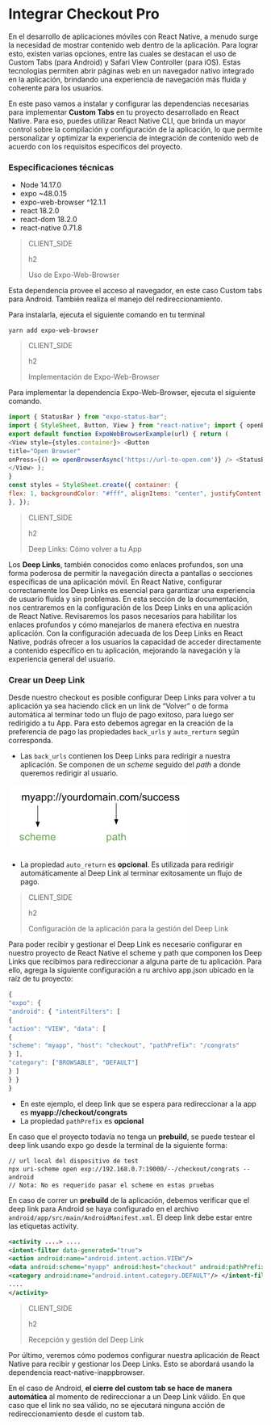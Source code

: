 # Integrar Checkout Pro 

En el desarrollo de aplicaciones móviles con React Native, a menudo surge la necesidad de mostrar contenido web dentro de la aplicación. Para lograr esto, existen varias opciones, entre las cuales se destacan el uso de Custom Tabs (para Android) y Safari View Controller (para iOS). Estas tecnologías permiten abrir páginas web en un navegador nativo integrado en la aplicación, brindando una experiencia de navegación más fluida y coherente para los usuarios.

En este paso vamos a instalar y configurar las dependencias necesarias para implementar **Custom Tabs** en tu proyecto desarrollado en React Native. Para eso, puedes utilizar React Native CLI, que brinda un mayor control sobre la compilación y configuración de la aplicación, lo que permite personalizar y optimizar la experiencia de integración de contenido web de acuerdo con los requisitos específicos del proyecto. 

### Especificaciones técnicas

* Node 14.17.0
* expo ~48.0.15
* expo-web-browser ^12.1.1
* react 18.2.0
* react-dom 18.2.0
* react-native 0.71.8


> CLIENT_SIDE
>
> h2
>
> Uso de Expo-Web-Browser

Esta dependencia provee el acceso al navegador, en este caso Custom tabs para Android. También realiza el manejo del redireccionamiento.

Para instalarla, ejecuta el siguiente comando en tu terminal

```yarn
yarn add expo-web-browser
```

> CLIENT_SIDE
>
> h2
>
> Implementación de Expo-Web-Browser

Para implementar la dependencia Expo-Web-Browser, ejecuta el siguiente comando.

```JavaScript
import { StatusBar } from "expo-status-bar";
import { StyleSheet, Button, View } from "react-native"; import { openBrowserAsync } from "expo-web-browser";
export default function ExpoWebBrowserExample(url) { return (
<View style={styles.container}> <Button
title="Open Browser"
onPress={() => openBrowserAsync('https://url-to-open.com')} /> <StatusBar style="auto" />
</View> );
}
const styles = StyleSheet.create({ container: {
flex: 1, backgroundColor: "#fff", alignItems: "center", justifyContent: "center",
}, });
```

> CLIENT_SIDE
>
> h2
>
> Deep Links: Cómo volver a tu App 

Los **Deep Links**, también conocidos como enlaces profundos, son una forma poderosa de permitir la navegación directa a pantallas o secciones específicas de una aplicación móvil. En React Native, configurar correctamente los Deep Links es esencial para garantizar una experiencia de usuario fluida y sin problemas.
En esta sección de la documentación, nos centraremos en la configuración de los Deep Links en una aplicación de React Native. Revisaremos los pasos necesarios para habilitar los enlaces profundos y cómo manejarlos de manera efectiva en nuestra aplicación.
Con la configuración adecuada de los Deep Links en React Native, podrás ofrecer a los usuarios la capacidad de acceder directamente a contenido específico en tu aplicación, mejorando la navegación y la experiencia general del usuario.

### Crear un Deep Link
Desde nuestro checkout es posible configurar Deep Links para volver a tu aplicación ya sea haciendo click en un link de “Volver” o de forma automática al terminar todo un flujo de pago exitoso, para luego ser redirigido a tu App.
Para esto debemos agregar en la creación de la preferencia de pago las propiedades `back_urls` y `auto_rerturn` según corresponda.

* Las `back_urls` contienen los Deep Links para redirigir a nuestra aplicación. Se componen de un *scheme* seguido del *path* a donde queremos redirigir al usuario.

![back urls](/images/cow/back-urls.png)

* La propiedad `auto_return` es **opcional**. Es utilizada para redirigir automáticamente al Deep Link al terminar exitosamente un flujo de pago.

> CLIENT_SIDE
>
> h2
>
> Configuración de la aplicación para la gestión del Deep Link 

Para poder recibir y gestionar el Deep Link es necesario configurar en nuestro proyecto de React Native el scheme y path que componen los Deep Links que recibimos para redireccionar a alguna parte de tu aplicación. 
Para ello, agrega la siguiente configuración a ru archivo app.json ubicado en la raíz de tu proyecto:

```JavaScript
{
"expo": {
"android": { "intentFilters": [
{
"action": "VIEW", "data": [
{
"scheme": "myapp", "host": "checkout", "pathPrefix": "/congrats"
} ],
"category": ["BROWSABLE", "DEFAULT"]
} ]
} }
}
```

* En este ejemplo, el deep link que se espera para redireccionar a la app es **myapp://checkout/congrats**
* La propiedad `pathPrefix` es **opcional**

En caso que el proyecto todavía no tenga un **prebuild**, se puede testear el deep link usando expo go desde la terminal de la siguiente forma:

```
// url local del dispositivo de test
npx uri-scheme open exp://192.168.0.7:19000/--/checkout/congrats --android
// Nota: No es requerido pasar el scheme en estas pruebas
```

En caso de correr un **prebuild** de la aplicación, debemos verificar que el deep link para Android se haya configurado en el  archivo `android/app/src/main/AndroidManifest.xml`. El deep link debe estar entre las etiquetas activity.

```AndroidManifest.xml
<activity ....> ....
<intent-filter data-generated="true">
<action android:name="android.intent.action.VIEW"/>
<data android:scheme="myapp" android:host="checkout" android:pathPrefix="/congrats"/> <category android:name="android.intent.category.BROWSABLE"/>
<category android:name="android.intent.category.DEFAULT"/> </intent-filter>
....
</activity>

```

> CLIENT_SIDE
>
> h2
>
> Recepción y gestión del Deep Link 

Por último, veremos cómo podemos configurar nuestra aplicación de React Native para recibir y gestionar los Deep Links. Esto se abordará usando la dependencia react-native-inappbrowser. 

En el caso de Android, **el cierre del custom tab se hace de manera automática** al momento de redireccionar a un Deep Link válido. En que caso que el link no sea válido, no se ejecutará ninguna acción de redireccionamiento desde el custom tab.


